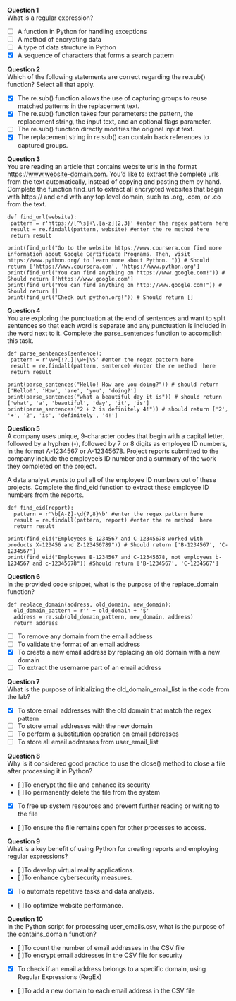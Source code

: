 **Question 1**<br>
What is a regular expression? 
- [ ] A function in Python for handling exceptions
- [ ] A method of encrypting data
- [ ] A type of data structure in Python
- [x] A sequence of characters that forms a search pattern

**Question 2**<br>
Which of the following statements are correct regarding the re.sub() function? Select all that apply.
- [x] The re.sub() function allows the use of capturing groups to reuse matched patterns in the replacement text.
- [x] The re.sub() function takes four parameters: the pattern, the replacement string, the input text, and an optional flags parameter.
- [ ] The re.sub() function directly modifies the original input text.
- [x] The replacement string in re.sub() can contain back references to captured groups.

**Question 3**<br>
You are reading an article that contains website urls in the format https://www.website-domain.com. 
You’d like to extract the complete urls from the text automatically, instead of copying and pasting them by hand. 
Complete the function find_url to extract all encrypted websites that begin with https:// and end with any top level domain, 
such as .org, .com, or .co from the text.
```
def find_url(website):
 pattern = r'https://[^\s]+\.[a-z]{2,3}' #enter the regex pattern here
 result = re.findall(pattern, website) #enter the re method here
 return result

print(find_url("Go to the website https://www.coursera.com find more information about Google Certificate Programs. Then, visit https://www.python.org/ to learn more about Python. ")) # Should return ['https://www.coursera.com', 'https://www.python.org']
print(find_url("You can find anything on https://www.google.com!")) # Should return ['https://www.google.com']
print(find_url("You can find anything on http://www.google.com!")) # Should return []
print(find_url("Check out python.org!")) # Should return []
```

**Question 4**<br>
You are exploring the punctuation at the end of sentences and want to split sentences so that each word is separate and any punctuation is 
included in the word next to it. Complete the parse_sentences function to accomplish this task. 
```
def parse_sentences(sentence):
 pattern = r'\w+[!?.]|\w+|\S' #enter the regex pattern here
 result = re.findall(pattern, sentence) #enter the re method  here
 return result

print(parse_sentences("Hello! How are you doing?")) # should return ['Hello!', 'How', 'are', 'you', 'doing?']
print(parse_sentences("what a beautiful day it is")) # should return ['what', 'a', 'beautiful', 'day', 'it', 'is']
print(parse_sentences("2 + 2 is definitely 4!")) # should return ['2', '+', '2', 'is', 'definitely', '4!']
```

**Question 5**<br>
A company uses unique, 9-character codes that begin with a capital letter, followed by a hyphen (-), followed by 7 or 8 digits as employee ID numbers, 
in the format A-1234567 or A-12345678. Project reports submitted to the company include the employee’s ID number and a summary of the work they completed 
on the project. 

A data analyst wants to pull all of the employee ID numbers out of these projects. Complete the find_eid function to extract these employee ID numbers 
from the reports. 
```
def find_eid(report):
  pattern = r'\b[A-Z]-\d{7,8}\b' #enter the regex pattern here
  result = re.findall(pattern, report) #enter the re method  here
  return result

print(find_eid("Employees B-1234567 and C-12345678 worked with products X-123456 and Z-123456789")) # Should return ['B-1234567', 'C-1234567']
print(find_eid("Employees B-1234567 and C-12345678, not employees b-1234567 and c-12345678")) #Should return ['B-1234567', 'C-1234567']
```

**Question 6**<br>
In the provided code snippet, what is the purpose of the replace_domain function?
```
def replace_domain(address, old_domain, new_domain):
  old_domain_pattern = r'' + old_domain + '$'
  address = re.sub(old_domain_pattern, new_domain, address)
  return address
```
- [ ] To remove any domain from the email address
- [ ] To validate the format of an email address
- [x] To create a new email address by replacing an old domain with a new domain
- [ ] To extract the username part of an email address

**Question 7**<br>
What is the purpose of initializing the old_domain_email_list in the code from the lab?
- [x] To store email addresses with the old domain that match the regex pattern
- [ ] To store email addresses with the new domain
- [ ] To perform a substitution operation on email addresses
- [ ] To store all email addresses from user_email_list

**Question 8**<br>
Why is it considered good practice to use the close() method to close a file after processing it in Python?
- [ ]To encrypt the file and enhance its security
- [ ]To permanently delete the file from the system
- [x] To free up system resources and prevent further reading or writing to the file
- [ ]To ensure the file remains open for other processes to access.

**Question 9**<br>
What is a key benefit of using Python for creating reports and employing regular expressions?
- [ ]To develop virtual reality applications.
- [ ]To enhance cybersecurity measures.
- [x] To automate repetitive tasks and data analysis.
- [ ]To optimize website performance.

**Question 10**<br>
In the Python script for processing user_emails.csv, what is the purpose of the contains_domain function?
- [ ]To count the number of email addresses in the CSV file
- [ ]To encrypt email addresses in the CSV file for security
- [x] To check if an email address belongs to a specific domain, using Regular Expressions (RegEx)
- [ ]To add a new domain to each email address in the CSV file
